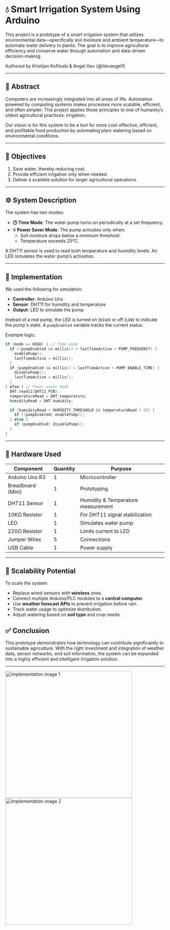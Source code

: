 # 💧 Smart Irrigation System Using Arduino

This project is a prototype of a smart irrigation system that utilizes environmental data—specifically soil moisture and ambient temperature—to automate water delivery to plants. The goal is to improve agricultural efficiency and conserve water through automation and data-driven decision-making.

Authored by Kristijan Kofiloski & Angel Iliev (@ilievangel1)

---

## 📘 Abstract

Computers are increasingly integrated into all areas of life. Automation powered by computing systems makes processes more scalable, efficient, and often simpler. This project applies those principles to one of humanity’s oldest agricultural practices: irrigation.

Our vision is for this system to be a tool for more cost-effective, efficient, and profitable food production by automating plant watering based on environmental conditions.

---

## 🎯 Objectives

1. Save water, thereby reducing cost.
2. Provide efficient irrigation only when needed.
3. Deliver a scalable solution for larger agricultural operations.

---

## ⚙️ System Description

The system has two modes:

- **🕒 Time Mode**: The water pump turns on periodically at a set frequency.
- **💡 Power Saver Mode**: The pump activates only when:
  - Soil moisture drops below a minimum threshold.
  - Temperature exceeds 25°C.

A DHT11 sensor is used to read both temperature and humidity levels. An LED simulates the water pump’s activation.

---

## 🧠 Implementation

We used the following for simulation:

- **Controller**: Arduino Uno
- **Sensor**: DHT11 for humidity and temperature
- **Output**: LED to simulate the pump

Instead of a real pump, the LED is turned on (`HIGH`) or off (`LOW`) to indicate the pump's state. A `pumpEnabled` variable tracks the current status.

Example logic:

```cpp
if (mode == HIGH) { // Time mode
  if (!pumpEnabled && millis() > lastTimeActive + PUMP_FREQUENCY) {
    enablePump();
    lastTimeActive = millis();
  }
  if (pumpEnabled && millis() > lastTimeActive + PUMP_ENABLE_TIME) {
    disablePump();
    lastTimeActive = millis();
  }
} else { // Power saver mode
  DHT.read11(DHT11_PIN);
  temperatureRead = DHT.temperature;
  humidityRead = DHT.humidity;

  if (humidityRead < HUMIDITY_THRESHOLD && temperatureRead > 25) {
    if (!pumpEnabled) enablePump();
  } else {
    if (pumpEnabled) disablePump();
  }
}
```

---

## 🔌 Hardware Used

| Component                | Quantity | Purpose                             |
|--------------------------|----------|-------------------------------------|
| Arduino Uno R3           | 1        | Microcontroller                     |
| Breadboard (Mini)        | 1        | Prototyping                         |
| DHT11 Sensor             | 1        | Humidity & Temperature measurement  |
| 10KΩ Resistor            | 1        | For DHT11 signal stabilization      |
| LED                      | 1        | Simulates water pump                |
| 220Ω Resistor            | 1        | Limits current to LED               |
| Jumper Wires             | 5        | Connections                         |
| USB Cable                | 1        | Power supply                        |

---

## 🧪 Scalability Potential

To scale the system:

- Replace wired sensors with **wireless** ones.
- Connect multiple Arduino/PLC modules to a **central computer**.
- Use **weather forecast APIs** to prevent irrigation before rain.
- Track water usage to optimize distribution.
- Adjust watering based on **soil type** and crop needs.


## ✅ Conclusion

This prototype demonstrates how technology can contribute significantly to sustainable agriculture. With the right investment and integration of weather data, sensor networks, and soil information, the system can be expanded into a highly efficient and intelligent irrigation solution.

---

<img width="400" alt="implementation image 1" src="https://github.com/user-attachments/assets/2929bab3-8fe2-4078-93d6-99ec40c2d081" />
<img width="400" alt="implementation image 2" src="https://github.com/user-attachments/assets/92b3e2cd-f726-4d28-ac9c-4755f7385603" />

